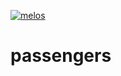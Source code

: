 [![melos](https://img.shields.io/badge/maintained%20with-melos-f700ff.svg?style=flat-square)](https://github.com/invertase/melos)


# passengers
